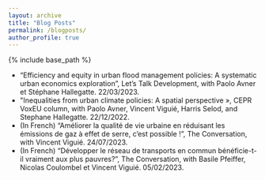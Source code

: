 ```yaml
---
layout: archive
title: "Blog Posts"
permalink: /blogposts/
author_profile: true
---
```


{% include base_path %}

* “Efficiency and equity in urban flood management policies: A systematic urban economics exploration”, Let’s Talk Development, with Paolo Avner et Stéphane Hallegatte. 22/03/2023.
* "Inequalities from urban climate policies: A spatial perspective », CEPR VoxEU column, with Paolo Avner, Vincent Viguié, Harris Selod, and Stephane Hallegatte. 22/12/2022.
* (In French) “Améliorer la qualité de vie urbaine en réduisant les émissions de gaz à effet de serre, c’est possible !”, The Conversation, with Vincent Viguié. 24/07/2023.
* (In French) “Développer le réseau de transports en commun bénéficie-t-il vraiment aux plus pauvres?”, The Conversation, with Basile Pfeiffer, Nicolas Coulombel et Vincent Viguié. 05/02/2023.
